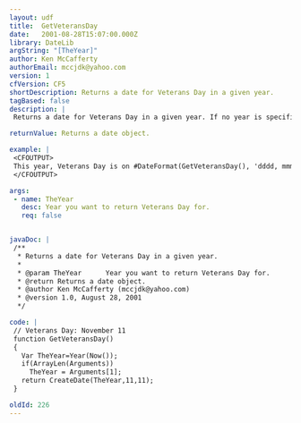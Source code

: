 ```yaml
---
layout: udf
title:  GetVeteransDay
date:   2001-08-28T15:07:00.000Z
library: DateLib
argString: "[TheYear]"
author: Ken McCafferty
authorEmail: mccjdk@yahoo.com
version: 1
cfVersion: CF5
shortDescription: Returns a date for Veterans Day in a given year.
tagBased: false
description: |
 Returns a date for Veterans Day in a given year. If no year is specified, defaults to current year.

returnValue: Returns a date object.

example: |
 <CFOUTPUT>
 This year, Veterans Day is on #DateFormat(GetVeteransDay(), 'dddd, mmm dd')#.
 </CFOUTPUT>

args:
 - name: TheYear
   desc: Year you want to return Veterans Day for.
   req: false


javaDoc: |
 /**
  * Returns a date for Veterans Day in a given year.
  * 
  * @param TheYear      Year you want to return Veterans Day for. 
  * @return Returns a date object. 
  * @author Ken McCafferty (mccjdk@yahoo.com) 
  * @version 1.0, August 28, 2001 
  */

code: |
 // Veterans Day: November 11
 function GetVeteransDay() 
 {
   Var TheYear=Year(Now());
   if(ArrayLen(Arguments)) 
     TheYear = Arguments[1];
   return CreateDate(TheYear,11,11);
 }

oldId: 226
---
```


